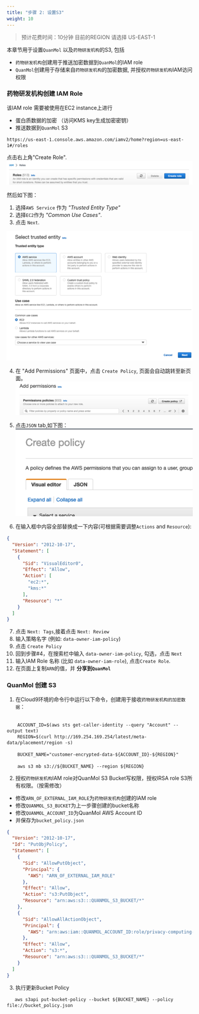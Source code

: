 ```yaml
---
title: "步骤 2: 设置S3"
weight: 10 
---
```


> 预计花费时间：10分钟
> 目前的REGION 请选择 US-EAST-1

本章节用于设置`QuanMol` 以及`药物研发机构`的S3, 包括

- `药物研发机构`创建用于推送加密数据到`QuanMol`的IAM role
- `QuanMol`创建用于存储来自`药物研发机构`的加密数据, 并授权`药物研发机构`IAM访问权限

### 药物研发机构创建 IAM Role

该IAM role 需要被使用在EC2 instance上进行

- 蛋白质数据的加密 （访问KMS key生成加密密钥）
- 推送数据到`QuanMol` S3

```
https://us-east-1.console.aws.amazon.com/iamv2/home?region=us-east-1#/roles
```

点击右上角"Create Role". <br/>
![Create Role](/static/prerequisite-step-1-iam-role.png)

然后如下图： <br/>

1) 选择`AWS Service` 作为 *"Trusted Entity Type"*
2) 选择`EC2`作为 *"Common Use Cases"*.
3) 点击 `Next`.<br/>

![Trusted Entity](/static/prerequisite-step-1-iam-role-2.png)<br/>

4) 在 "Add Permissions" 页面中，点击 `Create Policy`, 页面会自动跳转至新页面。<br/>
   ![Create Policy](/static/workshop-step-1-irsa-1.png)<br/>

5) 点击`JSON` tab,如下图：<br/>
   ![Create Policy](/static/workshop-step-1-irsa-2.png)<br/>

6) 在输入框中内容全部替换成一下内容(可根据需要调整`Actions` and `Resource`):<br/>

```json
{
  "Version": "2012-10-17",
  "Statement": [
    {
      "Sid": "VisualEditor0",
      "Effect": "Allow",
      "Action": [
        "ec2:*",
        "kms:*"
      ],
      "Resource": "*"
    }
  ]
}
```

7) 点击 `Next: Tags`,接着点击 `Next: Review`
8) 输入策略名字 (例如: `data-owner-iam-policy`)
9) 点击 `Create Policy`
10) 回到步骤#4，在搜索栏中输入 `data-owner-iam-policy`, 勾选，点击 `Next`
11) 输入IAM Role 名称 (比如 `data-owner-iam-role`), 点击`Create Role`.
12) 在页面上复制`ARN`的值，并 __分享到`QuanMol`__

### QuanMol 创建 S3

1. 在Cloud9环境的命令行中运行以下命令，创建用于接收`药物研发机构的加密数据`：<br /><br />

```shell
    ACCOUNT_ID=$(aws sts get-caller-identity --query "Account" --output text)
    REGION=$(curl http://169.254.169.254/latest/meta-data/placement/region -s)
    
    BUCKET_NAME="customer-encrypted-data-${ACCOUNT_ID}-${REGION}"
    
    aws s3 mb s3://${BUCKET_NAME} --region ${REGION}
```

2. 授权`药物研发机构`IAM role对QuanMol S3 Bucket写权限，授权IRSA role S3所有权限。（按需修改）

- 修改`ARN_OF_EXTERNAL_IAM_ROLE`为`药物研发机构`创建的IAM role
- 修改`QUANMOL_S3_BUCKET`为上一步骤创建的bucket名称
- 修改`QUANMOL_ACCOUNT_ID`为QuanMol AWS Account ID
- 并保存为`bucket_policy.json`

```json
{
  "Version": "2012-10-17",
  "Id": "PutObjPolicy",
  "Statement": [
    {
      "Sid": "AllowPutObject",
      "Principal": {
        "AWS": "ARN_OF_EXTERNAL_IAM_ROLE"
      },
      "Effect": "Allow",
      "Action": "s3:PutObject",
      "Resource": "arn:aws:s3:::QUANMOL_S3_BUCKET/*"
    },
    {
      "Sid": "AllowAllActionObject",
      "Principal": {
        "AWS": "arn:aws:iam::QUANMOL_ACCOUNT_ID:role/privacy-computing-eks-irsa-role"
      },
      "Effect": "Allow",
      "Action": "s3:*",
      "Resource": "arn:aws:s3:::QUANMOL_S3_BUCKET/*"
    }
  ]
}
```

3. 执行更新Bucket Policy

```shell
   aws s3api put-bucket-policy --bucket ${BUCKET_NAME} --policy file://bucket_policy.json
```
